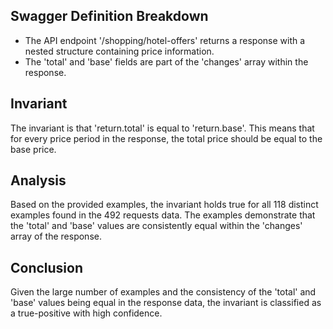 ## Swagger Definition Breakdown
- The API endpoint '/shopping/hotel-offers' returns a response with a nested structure containing price information.
- The 'total' and 'base' fields are part of the 'changes' array within the response.

## Invariant
The invariant is that 'return.total' is equal to 'return.base'. This means that for every price period in the response, the total price should be equal to the base price.

## Analysis
Based on the provided examples, the invariant holds true for all 118 distinct examples found in the 492 requests data. The examples demonstrate that the 'total' and 'base' values are consistently equal within the 'changes' array of the response.

## Conclusion
Given the large number of examples and the consistency of the 'total' and 'base' values being equal in the response data, the invariant is classified as a true-positive with high confidence.
